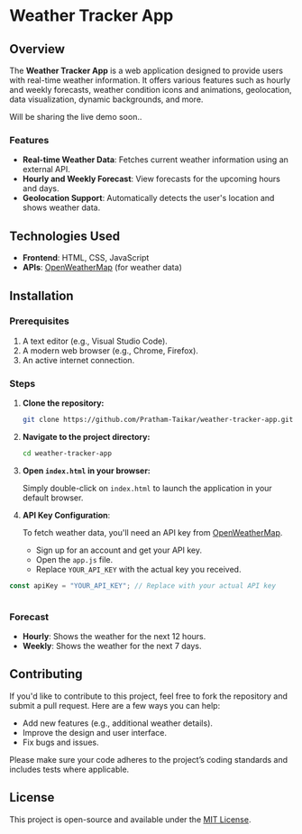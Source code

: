 # Weather Tracker App

## Overview

The **Weather Tracker App** is a web application designed to provide users with real-time weather information. It offers various features such as hourly and weekly forecasts, weather condition icons and animations, geolocation, data visualization, dynamic backgrounds, and more.

Will be sharing the live demo soon..

### Features

- **Real-time Weather Data**: Fetches current weather information using an external API.
- **Hourly and Weekly Forecast**: View forecasts for the upcoming hours and days.
- **Geolocation Support**: Automatically detects the user's location and shows weather data.

## Technologies Used

- **Frontend**: HTML, CSS, JavaScript
- **APIs**: [OpenWeatherMap](https://openweathermap.org/api) (for weather data)

## Installation

### Prerequisites

1. A text editor (e.g., Visual Studio Code).
2. A modern web browser (e.g., Chrome, Firefox).
3. An active internet connection.

### Steps

1. **Clone the repository:**

   ```bash
   git clone https://github.com/Pratham-Taikar/weather-tracker-app.git
   ```

2. **Navigate to the project directory:**

   ```bash
   cd weather-tracker-app
   ```

3. **Open `index.html` in your browser:**

   Simply double-click on `index.html` to launch the application in your default browser.

4. **API Key Configuration**:

   To fetch weather data, you'll need an API key from [OpenWeatherMap](https://openweathermap.org/api).

   - Sign up for an account and get your API key.
   - Open the `app.js` file.
   - Replace `YOUR_API_KEY` with the actual key you received.

```javascript
const apiKey = "YOUR_API_KEY"; // Replace with your actual API key
```

```NOTE : There are videos available in the videos folder, after applying them the website will work finely

```

### Forecast

- **Hourly**: Shows the weather for the next 12 hours.
- **Weekly**: Shows the weather for the next 7 days.

## Contributing

If you'd like to contribute to this project, feel free to fork the repository and submit a pull request. Here are a few ways you can help:

- Add new features (e.g., additional weather details).
- Improve the design and user interface.
- Fix bugs and issues.

Please make sure your code adheres to the project’s coding standards and includes tests where applicable.

## License

This project is open-source and available under the [MIT License](LICENSE).
